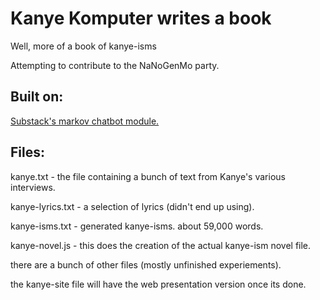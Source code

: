 <h1> Kanye Komputer writes a book </h1>

<p>Well, more of a book of kanye-isms</p>

<p> Attempting to contribute to the NaNoGenMo party.</p>

<h2>Built on:</h2>
<a href="https://www.npmjs.org/package/markov">Substack's markov chatbot module.</a>

<h2>Files:</h2>
<p>kanye.txt - the file containing a bunch of text from Kanye's various interviews.</p>
<p>kanye-lyrics.txt - a selection of lyrics (didn't end up using).</p>
<p>kanye-isms.txt - generated kanye-isms. about 59,000 words.</p>
<p>kanye-novel.js - this does the creation of the actual kanye-ism novel file.</p>
<p>there are a bunch of other files (mostly unfinished experiements).</p>
<p>the kanye-site file will have the web presentation version once its done.</p>
